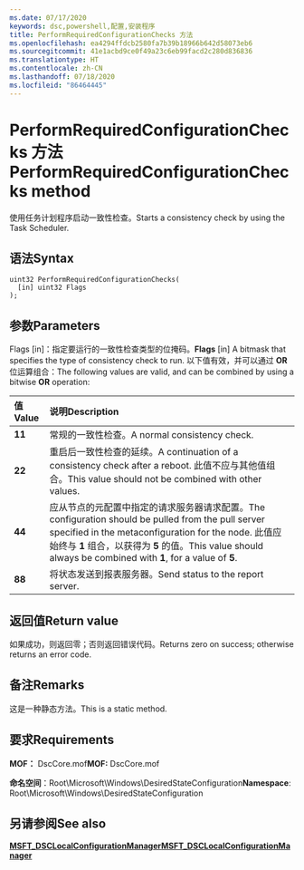 ```yaml
---
ms.date: 07/17/2020
keywords: dsc,powershell,配置,安装程序
title: PerformRequiredConfigurationChecks 方法
ms.openlocfilehash: ea4294ffdcb2580fa7b39b18966b642d58073eb6
ms.sourcegitcommit: 41e1acbd9ce0f49a23c6eb99facd2c280d836836
ms.translationtype: HT
ms.contentlocale: zh-CN
ms.lasthandoff: 07/18/2020
ms.locfileid: "86464445"
---
```

# <a name="performrequiredconfigurationchecks-method"></a><span data-ttu-id="23ea1-103">PerformRequiredConfigurationChecks 方法</span><span class="sxs-lookup"><span data-stu-id="23ea1-103">PerformRequiredConfigurationChecks method</span></span>

<span data-ttu-id="23ea1-104">使用任务计划程序启动一致性检查。</span><span class="sxs-lookup"><span data-stu-id="23ea1-104">Starts a consistency check by using the Task Scheduler.</span></span>

## <a name="syntax"></a><span data-ttu-id="23ea1-105">语法</span><span class="sxs-lookup"><span data-stu-id="23ea1-105">Syntax</span></span>

```mof
uint32 PerformRequiredConfigurationChecks(
  [in] uint32 Flags
);
```

## <a name="parameters"></a><span data-ttu-id="23ea1-106">参数</span><span class="sxs-lookup"><span data-stu-id="23ea1-106">Parameters</span></span>

<span data-ttu-id="23ea1-107">Flags  \[in\]：指定要运行的一致性检查类型的位掩码。</span><span class="sxs-lookup"><span data-stu-id="23ea1-107">**Flags** \[in\] A bitmask that specifies the type of consistency check to run.</span></span> <span data-ttu-id="23ea1-108">以下值有效，并可以通过 **OR** 位运算组合：</span><span class="sxs-lookup"><span data-stu-id="23ea1-108">The following values are valid, and can be combined by using a bitwise **OR** operation:</span></span>

|<span data-ttu-id="23ea1-109">值</span><span class="sxs-lookup"><span data-stu-id="23ea1-109">Value</span></span> |<span data-ttu-id="23ea1-110">说明</span><span class="sxs-lookup"><span data-stu-id="23ea1-110">Description</span></span> |
|:--- |:---|
|<span data-ttu-id="23ea1-111">**1**</span><span class="sxs-lookup"><span data-stu-id="23ea1-111">**1**</span></span> | <span data-ttu-id="23ea1-112">常规的一致性检查。</span><span class="sxs-lookup"><span data-stu-id="23ea1-112">A normal consistency check.</span></span> |
|<span data-ttu-id="23ea1-113">**2**</span><span class="sxs-lookup"><span data-stu-id="23ea1-113">**2**</span></span> | <span data-ttu-id="23ea1-114">重启后一致性检查的延续。</span><span class="sxs-lookup"><span data-stu-id="23ea1-114">A continuation of a consistency check after a reboot.</span></span> <span data-ttu-id="23ea1-115">此值不应与其他值组合。</span><span class="sxs-lookup"><span data-stu-id="23ea1-115">This value should not be combined with other values.</span></span> |
|<span data-ttu-id="23ea1-116">**4**</span><span class="sxs-lookup"><span data-stu-id="23ea1-116">**4**</span></span> | <span data-ttu-id="23ea1-117">应从节点的元配置中指定的请求服务器请求配置。</span><span class="sxs-lookup"><span data-stu-id="23ea1-117">The configuration should be pulled from the pull server specified in the metaconfiguration for the node.</span></span> <span data-ttu-id="23ea1-118">此值应始终与 **1** 组合，以获得为 **5** 的值。</span><span class="sxs-lookup"><span data-stu-id="23ea1-118">This value should always be combined with **1**, for a value of **5**.</span></span> |
|<span data-ttu-id="23ea1-119">**8**</span><span class="sxs-lookup"><span data-stu-id="23ea1-119">**8**</span></span> | <span data-ttu-id="23ea1-120">将状态发送到报表服务器。</span><span class="sxs-lookup"><span data-stu-id="23ea1-120">Send status to the report server.</span></span> |

## <a name="return-value"></a><span data-ttu-id="23ea1-121">返回值</span><span class="sxs-lookup"><span data-stu-id="23ea1-121">Return value</span></span>

<span data-ttu-id="23ea1-122">如果成功，则返回零；否则返回错误代码。</span><span class="sxs-lookup"><span data-stu-id="23ea1-122">Returns zero on success; otherwise returns an error code.</span></span>

## <a name="remarks"></a><span data-ttu-id="23ea1-123">备注</span><span class="sxs-lookup"><span data-stu-id="23ea1-123">Remarks</span></span>

<span data-ttu-id="23ea1-124">这是一种静态方法。</span><span class="sxs-lookup"><span data-stu-id="23ea1-124">This is a static method.</span></span>

## <a name="requirements"></a><span data-ttu-id="23ea1-125">要求</span><span class="sxs-lookup"><span data-stu-id="23ea1-125">Requirements</span></span>

<span data-ttu-id="23ea1-126">**MOF：** DscCore.mof</span><span class="sxs-lookup"><span data-stu-id="23ea1-126">**MOF:** DscCore.mof</span></span>

<span data-ttu-id="23ea1-127">**命名空间**：Root\Microsoft\Windows\DesiredStateConfiguration</span><span class="sxs-lookup"><span data-stu-id="23ea1-127">**Namespace**: Root\Microsoft\Windows\DesiredStateConfiguration</span></span>

## <a name="see-also"></a><span data-ttu-id="23ea1-128">另请参阅</span><span class="sxs-lookup"><span data-stu-id="23ea1-128">See also</span></span>

[<span data-ttu-id="23ea1-129">**MSFT_DSCLocalConfigurationManager**</span><span class="sxs-lookup"><span data-stu-id="23ea1-129">**MSFT_DSCLocalConfigurationManager**</span></span>](msft-dsclocalconfigurationmanager.md)
